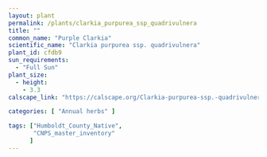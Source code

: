 ```yaml
---
layout: plant                                                              
permalink: /plants/clarkia_purpurea_ssp_quadrivulnera
title: ""
common_name: "Purple Clarkia"
scientific_name: "Clarkia purpurea ssp. quadrivulnera"
plant_id: cfdb9 
sun_requirements:
  - "Full Sun"
plant_size:
  - height: 
    - 3.3
calscape_link: "https://calscape.org/Clarkia-purpurea-ssp.-quadrivulnera-(Purple-Clarkia)"

categories: [ "Annual herbs" ]

tags: ["Humboldt_County_Native",
       "CNPS_master_inventory"
      ]
---
```


